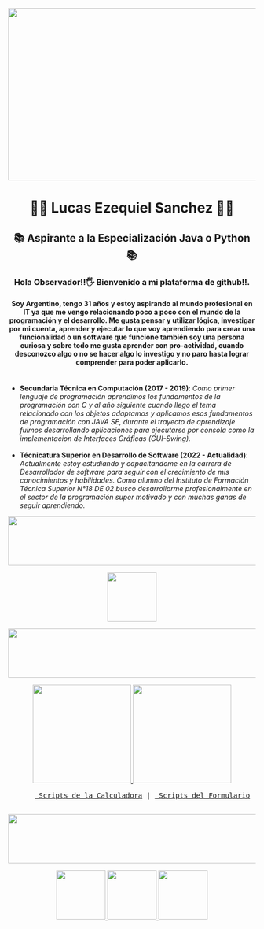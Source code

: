 
 <img src = "https://user-images.githubusercontent.com/111676352/207942025-e944b316-c633-4be1-b1c5-5561fe2d5153.png" align = "center" width = "1000" height="350">
 <h1 align="center">👨‍💻 Lucas Ezequiel Sanchez 👨‍💻 </h1>
 <h2 align="center">📚 Aspirante a la Especialización Java o Python 📚 </h2>
 <h3 align="center"> Hola Observador!!🖐 Bienvenido a mi plataforma de github!!.</h3>
 <h4 align="center">Soy Argentino, tengo 31 años y estoy aspirando al mundo profesional en IT ya que me vengo relacionando poco a poco con el mundo de la programación y el desarrollo. Me gusta pensar y utilizar lógica, investigar por mi cuenta, aprender y ejecutar lo que voy aprendiendo para crear una funcionalidad o un software que funcione también soy una persona curiosa y sobre todo me gusta aprender con pro-actividad, cuando desconozco algo o no se hacer algo lo investigo y no paro hasta lograr comprender para poder aplicarlo.</h4>  
 <p align = "center">  
  <ul>
      <br> 
      <li> <b>Secundaria Técnica en Computación (2017 - 2019)</b>: <i>Como primer lenguaje de programación aprendimos los fundamentos de la programación con C y al año siguiente cuando llego el tema relacionado con los objetos adaptamos y aplicamos esos fundamentos de programación con JAVA SE, durante el trayecto de aprendizaje fuimos desarrollando aplicaciones para ejecutarse por consola como la implementacion de Interfaces Gráficas (GUI-Swing).</i>
    </li>
    <br>
    <li> <b>Técnicatura Superior en Desarrollo de Software (2022 - Actualidad)</b>: <i>Actualmente estoy estudiando y capacitandome en la carrera de Desarrollador de software para seguir con el crecimiento de mis conocimientos y habilidades. Como alumno del Instituto de Formación Técnica Superior N°18 DE 02 busco desarrollarme profesionalmente en el sector de la programación super motivado y con muchas ganas de seguir aprendiendo.</i>
  </li>
  </ul>
 </p>
 <p align = "center">
 <img width= 1000 height = 100 src="https://user-images.githubusercontent.com/111676352/208318310-eb26c229-55be-4b0f-a537-67add0ccdd6d.gif">
 </p>
 <p align = "center">
  <img width= 100 height = 100 src="https://camo.githubusercontent.com/2b026fac85ca2b2d9f80d0f20b5b0d47e0e36e011c928ed2c0996c4205206492/68747470733a2f2f692e70696e696d672e636f6d2f6f726967696e616c732f63612f30302f36302f63613030363066333431346536653230623735393833616364646166616435332e676966">
 </p>
 <p align = "center">
   <img width= 1000 height = 100 src="https://user-images.githubusercontent.com/111676352/208318847-2ececbc2-efd8-4519-9bc8-26e2984e3ed8.gif">
 </p>
 <p align = "center"> 
   <a href = "https://www.vidline.com/video/V0X9NHZ29E" target = "_blank">
       <img width= 200 height = 200 src = "https://user-images.githubusercontent.com/111676352/207939182-78de0539-a0d4-48a2-ba4a-7eafdafb90a6.gif">
   </a>
   <a href = "https://www.vidline.com/share/V072WHY812/393950b9705dc56cebeb06babc6d4f1d" target = "_blank">
        <img width= 200 height = 200 src="https://user-images.githubusercontent.com/111676352/207923501-ff0db9ad-9368-449c-aa28-1c562fb06ac2.gif"> 
   </a>
   <pre align = "center">
      <a  href ="https://github.com/Lucas-devSoft/Proyectos_Python/tree/main/Calculadora/Scripts"> Scripts de la Calculadora</a> | <a  href ="https://github.com/Lucas-devSoft/Proyectos_Python/tree/main/Formulario/Scripts"> Scripts del Formulario</a> 
   </pre> 
 </p>
 <p align = "center">
  <img width= 1000 height = 100 src="https://user-images.githubusercontent.com/111676352/208319146-ac83c1a2-b131-4309-ae29-ecf2b0091555.gif">
 </p>
 <p align = "center">
   <a href = "https://www.linkedin.com/in/lucasdevsoft2022/" target = "_blank">
      <img width= 100 height = 100 src= "https://cdn.dribbble.com/users/1525393/screenshots/6420056/comp_4.gif">
   </a>
   <a href ="https://t.me/Lucas_DevSoft" target = "_blank">
      <img width= 100 height = 100 src= "https://cdn.dribbble.com/users/4507400/screenshots/15420681/media/c00f77bc443cbc4ac96d138f9ac854c5.gif">
   </a>
   <a href = "mailto: sanchez.lucas.devsoft@gmail.com" target = "_blank">
      <img width= 100 height = 100 src= "https://thumbs.gfycat.com/ValuableRelievedBaiji-size_restricted.gif">
   </a>
</p>

<!--
**Lucas-devSoft/Lucas-devSoft** is a ✨ _special_ ✨ repository because its `README.md` (this file) appears on your GitHub profile.

Here are some ideas to get you started:

- 🔭 I’m currently working on ...
- 🌱 I’m currently learning ...
- 👯 I’m looking to collaborate on ...
- 🤔 I’m looking for help with ...
- 💬 Ask me about ...
- 📫 How to reach me: ...
- 😄 Pronouns: ...
- ⚡ Fun fact: ...
-->
